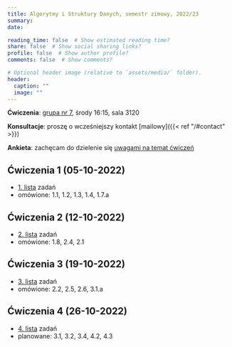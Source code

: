 ```yaml
---
title: Algorytmy i Struktury Danych, semestr zimowy, 2022/23
summary: 
date: 

reading_time: false  # Show estimated reading time?
share: false  # Show social sharing links?
profile: false  # Show author profile?
comments: false  # Show comments?

# Optional header image (relative to `assets/media/` folder).
header:
  caption: ""
  image: ""
---
```


**Ćwiczenia**: [grupa nr 7](https://usosweb.mimuw.edu.pl/kontroler.php?_action=katalog2/przedmioty/pokazZajecia&zaj_cyk_id=486028&gr_nr=7), środy 16:15, sala 3120

**Konsultacje**: proszę o wcześniejszy kontakt [mailowy]({{< ref "/#contact" >}})

**Ankieta**: zachęcam do dzielenie się [uwagami na temat ćwiczeń](https://docs.google.com/forms/d/e/1FAIpQLSe3QDDHy27w7oPGy_0ejGIKgPD7-SW2U_LSJdP3McnrsKZnFg/viewform?usp=sf_link)

## Ćwiczenia 1 (05-10-2022)
- [1. lista]() zadań
- omówione: 1.1, 1.2, 1.3, 1.4, 1.7.a

## Ćwiczenia 2 (12-10-2022)
- [2. lista]() zadań
- omówione: 1.8, 2.4, 2.1

## Ćwiczenia 3 (19-10-2022)
- [3. lista]() zadań
- omówione: 2.2, 2.5, 2.6, 3.1.a

## Ćwiczenia 4 (26-10-2022)
- [4. lista]() zadań
- planowane: 3.1, 3.2, 3.4, 4.2, 4.3